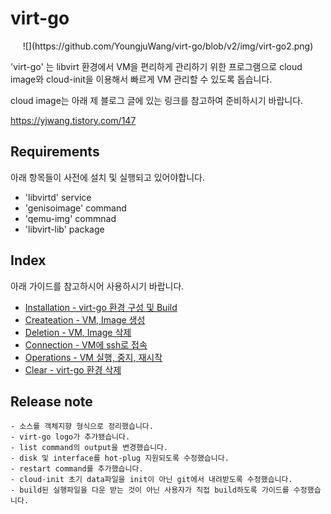 # virt-go

<center>![](https://github.com/YoungjuWang/virt-go/blob/v2/img/virt-go2.png)</center>

'virt-go' 는 libvirt 환경에서 VM을 편리하게 관리하기 위한 프로그램으로 cloud image와 cloud-init을 이용해서 빠르게 VM 관리할 수 있도록 돕습니다.

cloud image는 아래 제 블로그 글에 있는 링크를 참고하여 준비하시기 바랍니다. 

https://yjwang.tistory.com/147


## Requirements

아래 항목들이 사전에 설치 및 실행되고 있어야합니다.

- 'libvirtd' service
- 'genisoimage' command
- 'qemu-img' commnad
- 'libvirt-lib' package 

## Index

아래 가이드를 참고하시어 사용하시기 바랍니다.

- [Installation - virt-go 환경 구성 및 Build](https://github.com/YoungjuWang/virt-go/blob/v2/doc/Installation.md)
- [Createation - VM, Image 생성](https://github.com/YoungjuWang/virt-go/blob/v2/doc/Creation.md)
- [Deletion - VM, Image 삭제](https://github.com/YoungjuWang/virt-go/blob/v2/doc/Deletion.md)
- [Connection - VM에 ssh로 접속](https://github.com/YoungjuWang/virt-go/blob/v2/doc/Connection.md)
- [Operations - VM 실행, 중지, 재시작](https://github.com/YoungjuWang/virt-go/blob/v2/doc/Operations.md)
- [Clear - virt-go 환경 삭제](https://github.com/YoungjuWang/virt-go/blob/v2/doc/Clear.md)

## Release note

```
- 소스를 객체지향 형식으로 정리했습니다.
- virt-go logo가 추가됐습니다.
- list command의 output을 변경했습니다.
- disk 및 interface를 hot-plug 지원되도록 수정했습니다.
- restart command를 추가했습니다.
- cloud-init 초기 data파일을 init이 아닌 git에서 내려받도록 수정했습니다.
- build된 실행파일을 다운 받는 것이 아닌 사용자가 직접 build하도록 가이드를 수정했습니다.
```
